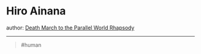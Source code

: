 # Hiro Ainana

author: [Death March to the Parallel World Rhapsody](202109102055.md)

---

> #human
